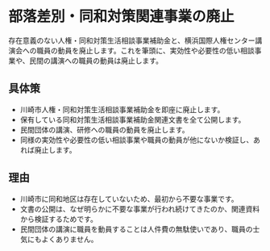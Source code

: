 # 部落差別・同和対策関連事業の廃止
存在意義のない人権・同和対策生活相談事業補助金と、横浜国際人権センター講演会への職員の動員を廃止します。これを筆頭に、実効性や必要性の低い相談事業や、民間の講演への職員の動員は廃止します。

## 具体策
* 川崎市人権・同和対策生活相談事業補助金を即座に廃止します。
* 保有している同和対策生活相談事業補助金関連文書を全て公開します。
* 民間団体の講演、研修への職員の動員を廃止します。
* 同様の実効性や必要性の低い相談事業や職員の動員が他にないか検証し、あれば廃止します。

## 理由
* 川崎市に同和地区は存在していないため、最初から不要な事業です。
* 文書の公開は、なぜ明らかに不要な事業が行われ続けてきたのか、関連資料から検証するためです。
* 民間団体の講演に職員を動員することは人件費の無駄使いであり、職員の士気にもよくありません。
